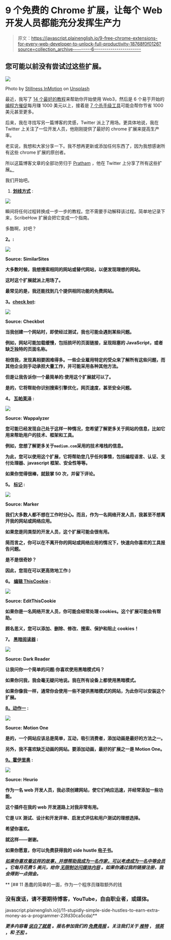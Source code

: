 # 9 个免费的 Chrome 扩展，让每个 Web 开发人员都能充分发挥生产力

> 原文：<https://javascript.plainenglish.io/9-free-chrome-extensions-for-every-web-developer-to-unlock-full-productivity-18768f0f0126?source=collection_archive---------6----------------------->

## 您可能以前没有尝试过这些扩展。

![](img/86f429eca6dc3ede72c96cb7deb615e0.png)

Photo by [Stillness InMotion](https://unsplash.com/es/@stillnes_in_motion?utm_source=medium&utm_medium=referral) on [Unsplash](https://unsplash.com?utm_source=medium&utm_medium=referral)

最近，我写了 [14 个最好的教程](/14-insanely-free-web3-tutorials-youll-ever-find-on-the-internet-no-bs-7e07e8690ced)来帮助你开始使用 Web3，然后是 6 个易于开始的[编程方催促](https://medium.com/geekculture/6-easy-to-start-programming-side-hustle-to-earn-1-000-a-month-no-bs-34e2e8f58a38)每月赚 1000 美元以上，接着是 [7 个杀手级工具](https://medium.com/swlh/7-killer-tools-youre-probably-not-using-that-could-save-you-1-000-aecd9f37b216)可能会帮你节省 1000 美元甚至更多。

后来，我在寻找写另一篇博客的灵感，Twitter 派上了用场。更具体地说，我在 Twitter 上关注了一位开发人员，他刚刚提供了最好的 chrome 扩展来提高生产率。

老实说，我想和大家分享一下。我不想再更新或添加任何东西了，因为我想感谢所有这些 chrome 扩展的原创者。

所以这篇博客文章的全部功劳归于 [Pratham](https://twitter.com/Prathkum) ，他在 Twitter 上分享了所有这些扩展[。](https://twitter.com/Prathkum/status/1555248989523611649)

我们开始吧。

1.  [**划线方式**](https://scribe.how/chrome) :

![](img/1627810c6cfa4bdd2c213f1aa199e964.png)

瞬间将任何过程转换成一步一步的教程。您不需要手动解释该过程。简单地记录下来，ScribeHow 扩展会把它变成一个指南。

多酷啊，对吧？

**2。**[](https://www.similarsites.com/)****:****

**![](img/a4cc74a9bb476e8bff3e47b5eae96dbb.png)**

**Source: SimilarSites**

**大多数时候，我想搜索相同的网站或替代网站，以便发现理想的网站。**

**这时这个扩展就派上用场了。**

**最常见的是，我还能找到几个提供相同功能的免费网站。**

****3。**[**check bot**](https://checkbot.io)**:****

**![](img/44b85a6322612da4006f563c554542f5.png)**

**Source: Checkbot**

**当我创建一个网站时，即使经过测试，我也可能会遇到某些问题。**

**例如，网站可能加载缓慢，包括损坏的页面链接，呈现阻塞的 JavaScript，或者缺乏独特的页面名称。**

**相信我，发现真相要困难得多。一些企业雇用特定的受众来了解所有这些问题，而其他企业则手动承担大量工作，并可能采用各种其他方法。**

**但是让我告诉你一个最简单的:使用这个扩展就可以了。**

**是的，它将帮助你识别搜索引擎优化，网页速度，甚至安全问题。**

****4。** [**瓦帕莱泽**](https://www.wappalyzer.com/) **:****

**![](img/a230de75eef7c3c5a8de2360627bf1fd.png)**

**Source: Wappalyzer**

**您可能已经发现自己处于这样一种情况，您希望了解更多关于网站的信息，比如它用来帮助用户的技术、框架和工具。**

**例如，您想了解更多关于`medium.com`采用的技术堆栈的信息。**

**为此，您可以使用这个扩展，它将帮助您几乎任何事情，包括编程语言、认证、支付处理器、javascript 框架、安全性等等。**

**如果你觉得很棒，就鼓掌 50 次，并留下评论。**

****5。** [**标记**](https://marker.io/) :**

**![](img/e006cf49c95759074d4f358431fcfe78.png)**

**Source: Marker**

**我们大多数人都不想在工作时分心。而且，作为一名网络开发人员，我甚至不想离开我的网站或网络应用。**

**如果您是同类型的开发人员，这个扩展可能会很有用。**

**简而言之，你可以在不离开你的网站或网络应用的情况下，快速向你喜欢的工具报告问题。**

**是不是很奇妙？**

**因此，您现在可以更高效地工作:)**

****6。** [**编辑 ThisCookie**](https://www.editthiscookie.com/) **:****

**![](img/b9911fa1ec88dbde64cac13ecb6ace86.png)**

**Source: EditThisCookie**

**如果你是一名网络开发人员，你可能会经常处理 cookies。这个扩展可能会有帮助。**

**顾名思义，您可以添加、删除、修改、搜索、保护和阻止 cookies！**

**7。 [**黑暗阅读器**](https://darkreader.org/) **:****

**![](img/467a202c0005024504bc30671deb0ada.png)**

**Source: Dark Reader**

**让我问你一个简单的问题:你喜欢使用黑暗模式吗？**

**如果你问我，我会毫无疑问地说。我在所有设备上都使用黑暗模式。**

**如果你像我一样，通常你会使用一些不提供黑暗模式的网站，为此你可以安装这个扩展。**

**[**8。动作一**](https://motion.dev/) **:****

**![](img/42165d6324fe4bcbf945cc72608c330a.png)**

**Source: Motion One**

**是的，一个网站应该总是简单，互动，吸引消费者，添加动画是最好的方法之一。**

**另外，我不喜欢缺乏动画的网站。要添加动画，最好的扩展之一是 Motion One。**

**[**9。霍伊里奥**](https://www.heurio.co/) **:****

**![](img/d5e1d2e247f7952022f73301757195d2.png)**

**Source: Heurio**

**作为一名 web 开发人员，我必须创建网站，使它们响应迅速，并经常添加一些功能。**

**这个插件在我的 web 开发道路上对我非常有用。**

**它是 UX 测试、设计和开发评审、启发式评估和用户测试的理想选择。**

**希望你喜欢。**

**就这样——谢谢。**

**如果你愿意，你可以免费获得我的 side hustle [电子书](https://nitinfab.gumroad.com/l/programming-side-hustle-book)。**

**[*如果你喜欢看这样的故事，并想帮助我成为一名作家，可以考虑成为一名中等会员*](https://nitinfab.medium.com/membership) *。它每月花费 5 美元，给你* [*无限制访问媒体内容*](https://nitinfab.medium.com/membership) *。如果你通过我的链接注册，我会得到一点佣金。***

**[](/11-stupidly-simple-side-hustles-to-earn-extra-money-as-a-programmer-23fd30ca5cda) [## 11 愚蠢的简单的一面，作为一个程序员赚取额外的钱

### 没有废话，请不要期待博客，YouTube，自由职业者，或媒体。

javascript.plainenglish.io](/11-stupidly-simple-side-hustles-to-earn-extra-money-as-a-programmer-23fd30ca5cda)** 

***更多内容看* [***说白了就是***](https://plainenglish.io/) *。报名参加我们的* [***免费周报***](http://newsletter.plainenglish.io/) *。关注我们关于* [***推特***](https://twitter.com/inPlainEngHQ) ， [***领英***](https://www.linkedin.com/company/inplainenglish/) ，*和* [***不和***](https://discord.gg/GtDtUAvyhW) *。***